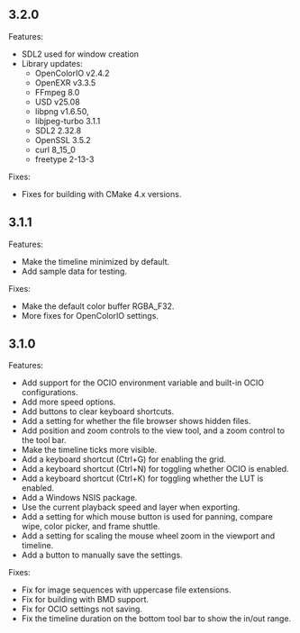 ## 3.2.0

Features:
* SDL2 used for window creation
* Library updates:
    - OpenColorIO v2.4.2
    - OpenEXR v3.3.5
    - FFmpeg 8.0
    - USD v25.08
    - libpng v1.6.50,
    - libjpeg-turbo 3.1.1
    - SDL2 2.32.8
    - OpenSSL 3.5.2
    - curl 8_15_0
    - freetype 2-13-3

Fixes:
* Fixes for building with CMake 4.x versions.


## 3.1.1

Features:
* Make the timeline minimized by default.
* Add sample data for testing.

Fixes:
* Make the default color buffer RGBA_F32.
* More fixes for OpenColorIO settings.


## 3.1.0

Features:
* Add support for the OCIO environment variable and built-in OCIO configurations.
* Add more speed options.
* Add buttons to clear keyboard shortcuts.
* Add a setting for whether the file browser shows hidden files.
* Add position and zoom controls to the view tool, and a zoom control to the tool bar.
* Make the timeline ticks more visible.
* Add a keyboard shortcut (Ctrl+G) for enabling the grid.
* Add a keyboard shortcut (Ctrl+N) for toggling whether OCIO is enabled.
* Add a keyboard shortcut (Ctrl+K) for toggling whether the LUT is enabled.
* Add a Windows NSIS package.
* Use the current playback speed and layer when exporting.
* Add a setting for which mouse button is used for panning, compare wipe, color picker, and frame shuttle.
* Add a setting for scaling the mouse wheel zoom in the viewport and timeline.
* Add a button to manually save the settings.

Fixes:
* Fix for image sequences with uppercase file extensions.
* Fix for building with BMD support.
* Fix for OCIO settings not saving.
* Fix the timeline duration on the bottom tool bar to show the in/out range.
